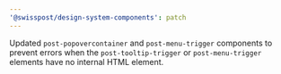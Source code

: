 ```yaml
---
'@swisspost/design-system-components': patch
---
```


Updated `post-popovercontainer` and `post-menu-trigger` components to prevent errors when the `post-tooltip-trigger` or `post-menu-trigger` elements have no internal HTML element.
